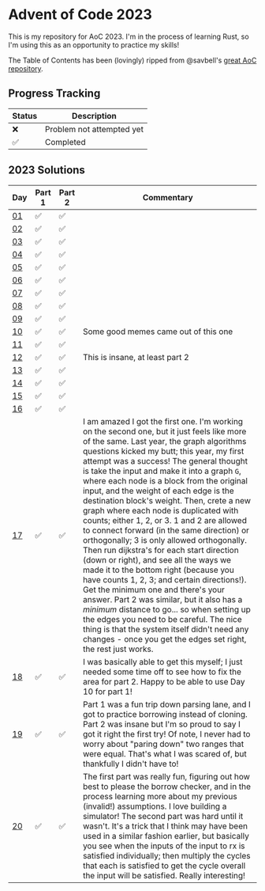 # Advent of Code 2023

This is my repository for AoC 2023. I'm in the process of learning Rust, so I'm using this as an opportunity to practice my skills!

The Table of Contents has been (lovingly) ripped from @savbell's [great AoC repository](https://github.com/savbell/advent-of-code-one-liners/tree/master).


## Progress Tracking
| Status | Description |
| ------ | ----------- |
| ❌     | Problem not attempted yet |
| ✅     | Completed |

## 2023 Solutions
| Day              | Part 1 | Part 2 | Commentary |
|------------------|--------|--------|------------|
| [01](src/day01.rs) | ✅ | ✅ |  |
| [02](src/day02.rs) | ✅ | ✅ |  |
| [03](src/day03.rs) | ✅ | ✅ |  |
| [04](src/day04.rs) | ✅ | ✅ |  |
| [05](src/day05.rs) | ✅ | ✅ |  |
| [06](src/day06.rs) | ✅ | ✅ |  |
| [07](src/day07.rs) | ✅ | ✅ |  |
| [08](src/day08.rs) | ✅ | ✅ |  |
| [09](src/day09.rs) | ✅ | ✅ |  |
| [10](src/day10.rs) | ✅ | ✅ | Some good memes came out of this one |
| [11](src/day11.rs) | ✅ | ✅ |  |
| [12](src/day12.rs) | ✅ | ✅ | This is insane, at least part 2 |
| [13](src/day13.rs) | ✅ | ✅ |  |
| [14](src/day14.rs) | ✅ | ✅ |  |
| [15](src/day15.rs) | ✅ | ✅ |  |
| [16](src/day16.rs) | ✅ | ✅ |  |
| [17](src/day17.rs) | ✅ | ✅ | I am amazed I got the first one. I'm working on the second one, but it just feels like more of the same. Last year, the graph algorithms questions kicked my butt; this year, my first attempt was a success! The general thought is take the input and make it into a graph `G`, where each node is a block from the original input, and the weight of each edge is the destination block's weight. Then, crete a new graph where each node is duplicated with counts; either 1, 2, or 3. 1 and 2 are allowed to connect forward (in the same direction) or orthogonally; 3 is only allowed orthogonally. Then run dijkstra's for each start direction (down or right), and see all the ways we made it to the bottom right (because you have counts 1, 2, 3; and certain directions!). Get the minimum one and there's your answer. Part 2 was similar, but it also has a _minimum_ distance to go... so when setting up the edges you need to be careful. The nice thing is that the system itself didn't need any changes - once you get the edges set right, the rest just works. |
| [18](src/day18.rs) | ✅ | ✅ | I was basically able to get this myself; I just needed some time off to see how to fix the area for part 2. Happy to be able to use Day 10 for part 1! |
| [19](src/day19.rs) | ✅ | ✅ | Part 1 was a fun trip down parsing lane, and I got to practice borrowing instead of cloning. Part 2 was insane but I'm so proud to say I got it right the first try! Of note, I never had to worry about "paring down" two ranges that were equal. That's what I was scared of, but thankfully I didn't have to! |
| [20](src/day20.rs) | ✅ | ✅ | The first part was really fun, figuring out how best to please the borrow checker, and in the process learning more about my previous (invalid!) assumptions. I love building a simulator! The second part was hard until it wasn't. It's a trick that I think may have been used in a similar fashion earlier, but basically you see when the inputs of the input to rx is satisfied individually; then multiply the cycles that each is satisfied to get the cycle overall the input will be satisfied. Really interesting! |